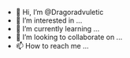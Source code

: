 - 👋 Hi, I’m @Dragoradvuletic
- 👀 I’m interested in ...
- 🌱 I’m currently learning ...
- 💞️ I’m looking to collaborate on ...
- 📫 How to reach me ...

<!---
Dragoradvuletic/Dragoradvuletic is a ✨ special ✨ repository because its `README.md` (this file) appears on your GitHub profile.
You can click the Preview link to take a look at your changes.
--->
